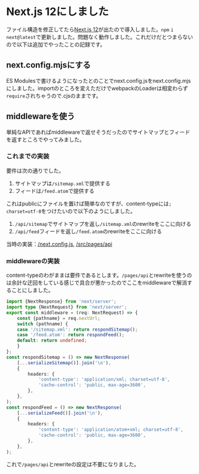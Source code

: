 # Next.js 12にしました

ファイル構造を修正してたら[Next.js 12]が出たので導入しました。`npm` `i` `next@latest`で更新しました。問題なく動作しました。これだけだとつまらないので以下は追加でやったことの記録です。

[Next.js 12]: https://nextjs.org/blog/next-12

## next.config.mjsにする

ES Modulesで書けるようになったとのことでnext.config.jsをnext.config.mjsにしました。importのところを変えただけでwebpackのLoaderは相変わらず`require`されちゃうので.cjsのままです。

## middlewareを使う

単純なAPIであればmiddlewareで返せそうだったのでサイトマップとフィードを返すところでやってみました。

### これまでの実装

要件は次の通りでした。

1. サイトマップは`/sitemap.xml`で提供する
1. フィードは`/feed.atom`で提供する

これはpublicにファイルを置けば簡単なのですが、content-typeには`; charset=utf-8`をつけたいので以下のようにしました。

1. `/api/sitemap`でサイトマップを返し`/sitemap.xml`のrewriteをここに向ける
1. `/api/feed`フィードを返し`/feed.atom`のrewriteをここに向ける

当時の実装：[/next.config.js](https://github.com/kei-ito/gojabako.zone/blob/b5627b700c6c4061577a5ad80852f8183c2b764a/next.config.js#L19-L20), [/src/pages/api](https://github.com/kei-ito/gojabako.zone/tree/b5627b700c6c4061577a5ad80852f8183c2b764a/src/pages/api)

### middlewareの実装

content-typeのわがままは要件であるとします。`/pages/api`とrewriteを使うのは余計な迂回をしている感じで具合が悪かったのでここをmiddlewareで解消することにしました。

```typescript [_middleware.ts](https://github.com/kei-ito/gojabako.zone/blob/b6916051706c2cf23b99986b35d98d4654d4114f/src/pages/_middleware.ts)
import {NextResponse} from 'next/server';
import type {NextRequest} from 'next/server';
export const middleware = (req: NextRequest) => {
    const {pathname} = req.nextUrl;
    switch (pathname) {
    case '/sitemap.xml': return respondSitemap();
    case '/feed.atom': return respondFeed();
    default: return undefined;
    }
};
const respondSitemap = () => new NextResponse(
    [...serializeSitemap()].join('\n'),
    {
        headers: {
            'content-type': 'application/xml; charset=utf-8',
            'cache-control': 'public, max-age=3600',
        },
    },
);
const respondFeed = () => new NextResponse(
    [...serializeFeed()].join('\n'),
    {
        headers: {
            'content-type': 'application/atom+xml; charset=utf-8',
            'cache-control': 'public, max-age=3600',
        },
    },
);
```

これで`/pages/api`とrewriteの設定は不要になりました。

